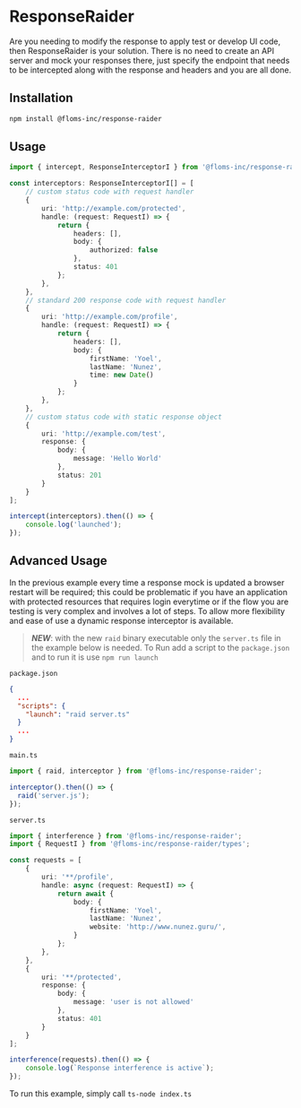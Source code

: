 # ResponseRaider

Are you needing to modify the response to apply test or develop UI code, then ResponseRaider is your solution. There is no need to create an API server and mock your responses there, just specify the endpoint that needs to be intercepted along with the response and headers and you are all done.

## Installation

```sh
npm install @floms-inc/response-raider
```


## Usage

```typescript
import { intercept, ResponseInterceptorI } from '@floms-inc/response-raider';

const interceptors: ResponseInterceptorI[] = [
    // custom status code with request handler
    {
        uri: 'http://example.com/protected',
        handle: (request: RequestI) => {
            return {
                headers: [],
                body: {
                    authorized: false
                },
                status: 401
            };
        },
    },
    // standard 200 response code with request handler
    {
        uri: 'http://example.com/profile',
        handle: (request: RequestI) => {
            return {
                headers: [],
                body: {
                    firstName: 'Yoel',
                    lastName: 'Nunez',
                    time: new Date()
                }
            };
        },
    },
    // custom status code with static response object
    {
        uri: 'http://example.com/test',
        response: {
            body: {
                message: 'Hello World'
            },
            status: 201
        }
    }
];

intercept(interceptors).then(() => {
    console.log('launched');
});
```


## Advanced Usage

In the previous example every time a response mock is updated a browser restart will be required; this could be problematic if you have an application with protected resources that requires login everytime or if the flow you are testing is very complex and involves a lot of steps. To allow more flexibility and ease of use a dynamic response interceptor is available.

> ***NEW***: with the new `raid` binary executable only the `server.ts` file in the example below is needed. To Run add a script to the `package.json` and to run it is use `npm run launch`

`package.json`
```json
{
  ...
  "scripts": {
    "launch": "raid server.ts"
  }
  ...
}
```

`main.ts`
```typescript
import { raid, interceptor } from '@floms-inc/response-raider';

interceptor().then(() => {
  raid('server.js');
});
```

`server.ts`
```typescript
import { interference } from '@floms-inc/response-raider';
import { RequestI } from '@floms-inc/response-raider/types';

const requests = [
    {
        uri: '**/profile',
        handle: async (request: RequestI) => {
            return await {
                body: {
                    firstName: 'Yoel',
                    lastName: 'Nunez',
                    website: 'http://www.nunez.guru/',
                }
            };
        },
    },
    {
        uri: '**/protected',
        response: {
            body: {
                message: 'user is not allowed'
            },
            status: 401
        }
    }
];

interference(requests).then(() => {
    console.log(`Response interference is active`);
});
```

To run this example, simply call `ts-node index.ts`